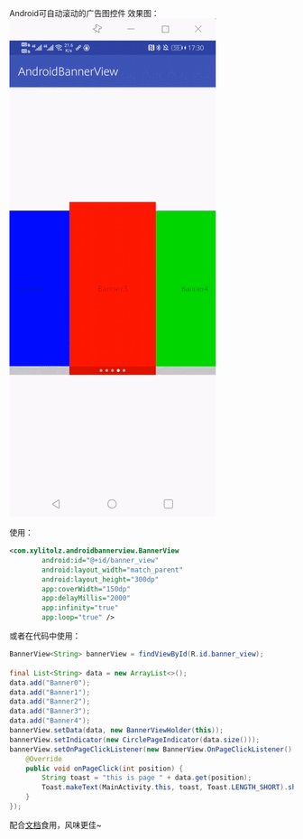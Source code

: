 Android可自动滚动的广告图控件
效果图：
![](
image/无限滚动的BannerView.gif)

使用：

```xml
<com.xylitolz.androidbannerview.BannerView
        android:id="@+id/banner_view"
        android:layout_width="match_parent"
        android:layout_height="300dp"
        app:coverWidth="150dp"
        app:delayMillis="2000"
        app:infinity="true"
        app:loop="true" />
```

或者在代码中使用：

```java
BannerView<String> bannerView = findViewById(R.id.banner_view);

final List<String> data = new ArrayList<>();
data.add("Banner0");
data.add("Banner1");
data.add("Banner2");
data.add("Banner3");
data.add("Banner4");
bannerView.setData(data, new BannerViewHolder(this));
bannerView.setIndicator(new CirclePageIndicator(data.size()));
bannerView.setOnPageClickListener(new BannerView.OnPageClickListener() {
    @Override
    public void onPageClick(int position) {
        String toast = "this is page " + data.get(position);
        Toast.makeText(MainActivity.this, toast, Toast.LENGTH_SHORT).show();
    }
});
```
配合[文档](https://riceeater.gitee.io/post/28-BannerView)食用，风味更佳~
